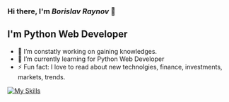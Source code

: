 ### Hi there, I'm *Borislav Raynov* 👋
## I'm **Python Web Developer**

- 🔭 I’m constatly working on gaining knowledges.
- 🌱 I’m currently learning for Python Web Developer
- ⚡ Fun fact: I love to read about new technolgies, financе, investments, markets, trends.

[![My Skills](https://skillicons.dev/icons?i=py,django,postgres,docker,sqlite,vscode,js,css,html,postman&theme=dark)](https://github.com/BorislavRaynov)
